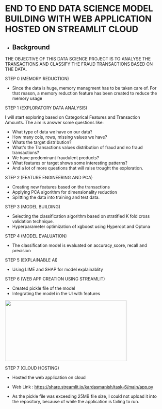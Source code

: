 # END TO END DATA SCIENCE MODEL BUILDING WITH WEB APPLICATION HOSTED ON STREAMLIT CLOUD
- ## Background

THE OBJECTIVE OF THIS DATA SCIENCE PROJECT IS TO ANALYSE THE TRANSACTIONS AND CLASSIFY THE FRAUD TRANSACTIONS BASED ON THE DATA.


STEP 0 (MEMORY REDUCTION)

- Since the data is huge, memory managment has to be taken care of.
For that reason, a memory reduction feature has been created to reduce the 
memory usage

STEP 1 (EXPLORATORY DATA ANALYSIS)

I will start exploring based on Categorical Features and Transaction Amounts.
The aim is answer some questions like:
- What type of data we have on our data?
- How many cols, rows, missing values we have?
- Whats the target distribution?
- What's the Transactions values distribution of fraud and no fraud transactions?
- We have predominant fraudulent products? 
- What features or target shows some interesting patterns? 
- And a lot of more questions that will raise trought the exploration. 

STEP 2 (FEATURE ENGINEERING AND PCA)

- Creating new features based on the transactions
- Applying PCA algorithm for dimensionality reduction
- Splitting the data into training and test data.

STEP 3 (MODEL BUILDING)

- Selecting the classification algorithm based on stratified K fold cross validation technique.
- Hyperparameter optimization of xgboost using Hyperopt and Optuna

STEP 4 (MODEL EVALUATION)

- The classification model is evaluated on accuracy_score, recall and precision

STEP 5 (EXPLAINABLE AI)

- Using LIME and SHAP for model explainablity

STEP 6 (WEB APP CREATION USING STREAMLIT)

- Created pickle file of the model
- Integrating the model in the UI with features
<img src="Images/Image 1.jpeg" width="400" height="200">

STEP 7 (CLOUD HOSTING)

- Hosted the web application on cloud
- Web Link :  https://share.streamlit.io/kardasmanish/task-6/main/app.py

- As the pickle file was exceeding 25MB file size, I could not upload it into the repository, because of while the application is failing to run.
